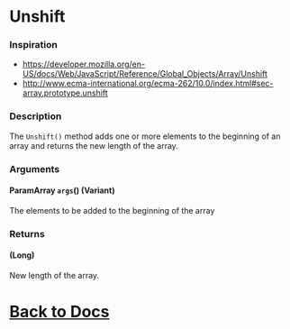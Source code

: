 # Unshift

### Inspiration
* https://developer.mozilla.org/en-US/docs/Web/JavaScript/Reference/Global_Objects/Array/Unshift
* http://www.ecma-international.org/ecma-262/10.0/index.html#sec-array.prototype.unshift

### Description
The `Unshift()` method adds one or more elements to the beginning of an array and returns the new length of the array.

### Arguments
#### ParamArray `args`() (Variant) 
The elements to be added to the beginning of the array

### Returns
#### (Long) 
New length of the array.

# [Back to Docs](https://senipah.github.io/VBA-DynamicArray/)